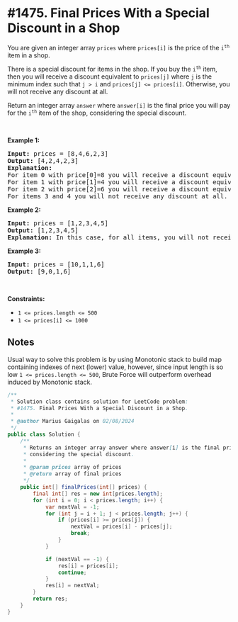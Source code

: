 # #1475. Final Prices With a Special Discount in a Shop

<p>You are given an integer array <code>prices</code> where <code>prices[i]</code> is the price of the <code>i<sup>th</sup></code> item in a shop.</p>

<p>There is a special discount for items in the shop. If you buy the <code>i<sup>th</sup></code> item, then you will receive a discount equivalent to <code>prices[j]</code> where <code>j</code> is the minimum index such that <code>j &gt; i</code> and <code>prices[j] &lt;= prices[i]</code>. Otherwise, you will not receive any discount at all.</p>

<p>Return an integer array <code>answer</code> where <code>answer[i]</code> is the final price you will pay for the <code>i<sup>th</sup></code> item of the shop, considering the special discount.</p>

<p>&nbsp;</p>
<p><strong class="example">Example 1:</strong></p>

<pre><strong>Input:</strong> prices = [8,4,6,2,3]
<strong>Output:</strong> [4,2,4,2,3]
<strong>Explanation:</strong> 
For item 0 with price[0]=8 you will receive a discount equivalent to prices[1]=4, therefore, the final price you will pay is 8 - 4 = 4.
For item 1 with price[1]=4 you will receive a discount equivalent to prices[3]=2, therefore, the final price you will pay is 4 - 2 = 2.
For item 2 with price[2]=6 you will receive a discount equivalent to prices[3]=2, therefore, the final price you will pay is 6 - 2 = 4.
For items 3 and 4 you will not receive any discount at all.
</pre>

<p><strong class="example">Example 2:</strong></p>

<pre><strong>Input:</strong> prices = [1,2,3,4,5]
<strong>Output:</strong> [1,2,3,4,5]
<strong>Explanation:</strong> In this case, for all items, you will not receive any discount at all.
</pre>

<p><strong class="example">Example 3:</strong></p>

<pre><strong>Input:</strong> prices = [10,1,1,6]
<strong>Output:</strong> [9,0,1,6]
</pre>

<p>&nbsp;</p>
<p><strong>Constraints:</strong></p>

<ul>
	<li><code>1 &lt;= prices.length &lt;= 500</code></li>
	<li><code>1 &lt;= prices[i] &lt;= 1000</code></li>
</ul>

## Notes

Usual way to solve this problem is by using Monotonic stack to build map containing indexes of next (lower) value, 
however, since input length is so low `1 <= prices.length <= 500`, Brute Force will outperform overhead induced by 
Monotonic stack.

```java
/**
 * Solution class contains solution for LeetCode problem:
 * #1475. Final Prices With a Special Discount in a Shop.
 *
 * @author Marius Gaigalas on 02/08/2024
 */
public class Solution {
    /**
     * Returns an integer array answer where answer[i] is the final price you will pay for the ith item of the shop,
     * considering the special discount.
     *
     * @param prices array of prices
     * @return array of final prices
     */
    public int[] finalPrices(int[] prices) {
        final int[] res = new int[prices.length];
        for (int i = 0; i < prices.length; i++) {
            var nextVal = -1;
            for (int j = i + 1; j < prices.length; j++) {
                if (prices[i] >= prices[j]) {
                    nextVal = prices[i] - prices[j];
                    break;
                }
            }

            if (nextVal == -1) {
                res[i] = prices[i];
                continue;
            }
            res[i] = nextVal;
        }
        return res;
    }
}
```